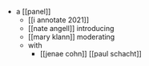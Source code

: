 - a [[panel]]
	- [[i annotate 2021]]
	- [[nate angell]] introducing
	- [[mary klann]] moderating
    - with 
		- [[jenae cohn]] [[paul schacht]]